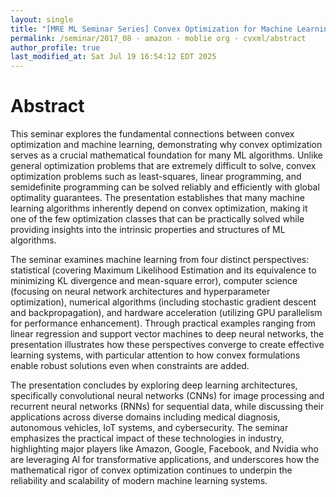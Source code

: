 ```yaml
---
layout: single
title: "[MRE ML Seminar Series] Convex Optimization for Machine Learning"
permalink: /seminar/2017_08 - amazon - moblie org - cvxml/abstract
author_profile: true
last_modified_at: Sat Jul 19 16:54:12 EDT 2025
---
```


# Abstract

This seminar explores the fundamental connections between convex optimization and machine learning, demonstrating why convex optimization serves as a crucial mathematical foundation for many ML algorithms. Unlike general optimization problems that are extremely difficult to solve, convex optimization problems such as least-squares, linear programming, and semidefinite programming can be solved reliably and efficiently with global optimality guarantees. The presentation establishes that many machine learning algorithms inherently depend on convex optimization, making it one of the few optimization classes that can be practically solved while providing insights into the intrinsic properties and structures of ML algorithms.

The seminar examines machine learning from four distinct perspectives: statistical (covering Maximum Likelihood Estimation and its equivalence to minimizing KL divergence and mean-square error), computer science (focusing on neural network architectures and hyperparameter optimization), numerical algorithms (including stochastic gradient descent and backpropagation), and hardware acceleration (utilizing GPU parallelism for performance enhancement). Through practical examples ranging from linear regression and support vector machines to deep neural networks, the presentation illustrates how these perspectives converge to create effective learning systems, with particular attention to how convex formulations enable robust solutions even when constraints are added.

The presentation concludes by exploring deep learning architectures, specifically convolutional neural networks (CNNs) for image processing and recurrent neural networks (RNNs) for sequential data, while discussing their applications across diverse domains including medical diagnosis, autonomous vehicles, IoT systems, and cybersecurity. The seminar emphasizes the practical impact of these technologies in industry, highlighting major players like Amazon, Google, Facebook, and Nvidia who are leveraging AI for transformative applications, and underscores how the mathematical rigor of convex optimization continues to underpin the reliability and scalability of modern machine learning systems.
